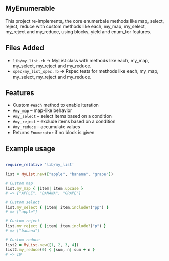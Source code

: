 ## MyEnumerable

This project re-implements, the core enumerbale methods like map, select, reject, reduce with custom methods like each, my_map, my_select, my_reject and my_reduce, using blocks, yield and enum_for features. 

## Files Added

- `lib/my_list.rb` -> MyList class with methods like each, my_map, my_select, my_reject and my_reduce.
- `spec/my_list_spec.rb` -> Rspec tests for methods like each, my_map, my_select, my_reject and my_reduce. 

## Features

- Custom `#each` method to enable iteration
- `#my_map` – map-like behavior
- `#my_select` – select items based on a condition
- `#my_reject` – exclude items based on a condition
- `#my_reduce` – accumulate values
- Returns `Enumerator` if no block is given

## Example usage

```ruby

require_relative 'lib/my_list'

list = MyList.new(["apple", "banana", "grape"])

# Custom map
list.my_map { |item| item.upcase }
# => ["APPLE", "BANANA", "GRAPE"]

# Custom select
list.my_select { |item| item.include?("pp") }
# => ["apple"]

# Custom reject
list.my_reject { |item| item.include?("p") }
# => ["banana"]

# Custom reduce
list2 = MyList.new([1, 2, 3, 4])
list2.my_reduce(0) { |sum, n| sum + n }
# => 10
